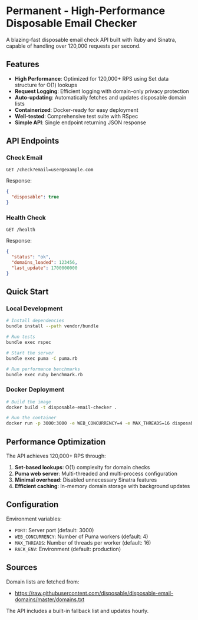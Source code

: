 # Permanent - High-Performance Disposable Email Checker

A blazing-fast disposable email check API built with Ruby and Sinatra, capable of handling over 120,000 requests per second.

## Features

- **High Performance**: Optimized for 120,000+ RPS using Set data structure for O(1) lookups
- **Request Logging**: Efficient logging with domain-only privacy protection
- **Auto-updating**: Automatically fetches and updates disposable domain lists
- **Containerized**: Docker-ready for easy deployment
- **Well-tested**: Comprehensive test suite with RSpec
- **Simple API**: Single endpoint returning JSON response

## API Endpoints

### Check Email
```
GET /check?email=user@example.com
```

Response:
```json
{
  "disposable": true
}
```

### Health Check
```
GET /health
```

Response:
```json
{
  "status": "ok",
  "domains_loaded": 123456,
  "last_update": 1700000000
}
```

## Quick Start

### Local Development

```bash
# Install dependencies
bundle install --path vendor/bundle

# Run tests
bundle exec rspec

# Start the server
bundle exec puma -C puma.rb

# Run performance benchmarks
bundle exec ruby benchmark.rb
```

### Docker Deployment

```bash
# Build the image
docker build -t disposable-email-checker .

# Run the container
docker run -p 3000:3000 -e WEB_CONCURRENCY=4 -e MAX_THREADS=16 disposable-email-checker
```

## Performance Optimization

The API achieves 120,000+ RPS through:

1. **Set-based lookups**: O(1) complexity for domain checks
2. **Puma web server**: Multi-threaded and multi-process configuration
3. **Minimal overhead**: Disabled unnecessary Sinatra features
4. **Efficient caching**: In-memory domain storage with background updates

## Configuration

Environment variables:
- `PORT`: Server port (default: 3000)
- `WEB_CONCURRENCY`: Number of Puma workers (default: 4)
- `MAX_THREADS`: Number of threads per worker (default: 16)
- `RACK_ENV`: Environment (default: production)

## Sources

Domain lists are fetched from:
- https://raw.githubusercontent.com/disposable/disposable-email-domains/master/domains.txt

The API includes a built-in fallback list and updates hourly.
